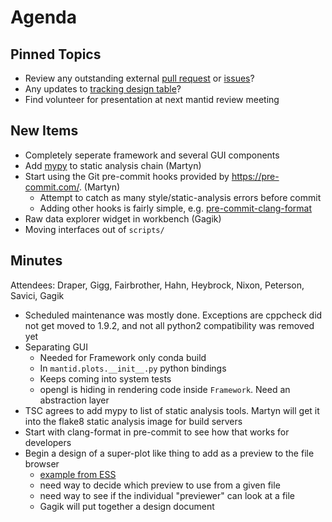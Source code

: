 Agenda
======

Pinned Topics
-------------
* Review any outstanding external [pull request](https://github.com/mantidproject/mantid/pulls?utf8=%E2%9C%93&q=is%3Apr+is%3Aopen+-label%3A%22State%3A+In+Progress%22) or [issues](https://github.com/mantidproject/mantid/issues)?
* Any updates to [tracking design table](https://github.com/mantidproject/documents/blob/master/Project-Management/TechnicalSteeringCommittee/reports/TSC-TrackingDesignProposals.md)?
* Find volunteer for presentation at next mantid review meeting

New Items
---------

* Completely seperate framework and several GUI components
* Add [mypy](http://mypy-lang.org/) to static analysis chain (Martyn)
* Start using the Git pre-commit hooks provided by https://pre-commit.com/. (Martyn)
  * Attempt to catch as many style/static-analysis errors before commit
  * Adding other hooks is fairly simple, e.g. [pre-commit-clang-format](https://github.com/martyngigg/pre-commit-clang-format)
* Raw data explorer widget in workbench (Gagik)
* Moving interfaces out of `scripts/`

Minutes
-------
Attendees: Draper, Gigg, Fairbrother, Hahn, Heybrock, Nixon, Peterson, Savici, Gagik

* Scheduled maintenance was mostly done. Exceptions are cppcheck did not get moved to 1.9.2, and not all python2 compatibility was removed yet
* Separating GUI
  * Needed for Framework only conda build
  * In `mantid.plots.__init__.py` python bindings
  * Keeps coming into system tests
  * opengl is hiding in rendering code inside `Framework`. Need an abstraction layer
* TSC agrees to add mypy to list of static analysis tools. Martyn will get it into the flake8 static analysis image for build servers
* Start with clang-format in pre-commit to see how that works for developers
* Begin a design of a super-plot like thing to add as a preview to the file browser
  * [example from ESS](https://github.com/nvaytet/visens)
  * need way to decide which preview to use from a given file
  * need way to see if the individual "previewer" can look at a file
  * Gagik will put together a design document
